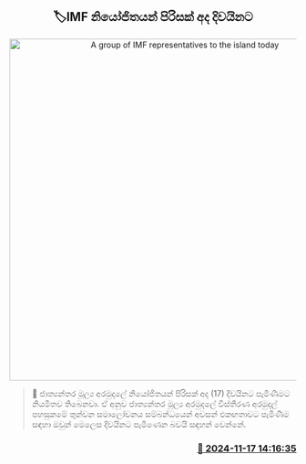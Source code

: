 <p align='center'><b><h2 align='center' title='A group of IMF representatives to the island today'>🏷IMF නියෝජිතයන් පිරිසක් අද දිවයිනට</h2></b></p>
<p align='center'><img src='https://helakuru.sgp1.cdn.digitaloceanspaces.com/esana/images/lib/imf[1].jpg' width='600' alt='A group of IMF representatives to the island today'></p>

>📝 ජාත්‍යන්තර මූල්‍ය අරමුදලේ නියෝජිතයන් පිරිසක් අද (17) දිවයිනට පැමිණීමට නියමිතව තිබෙනවා.
ඒ අනුව ජාත්‍යන්තර මූල්‍ය අරමුදලේ විස්තීරණ අරමුදල් පහසුකමේ තුන්වන සමාලෝචනය සම්බන්ධයෙන් අවසන් එකඟතාවට පැමිණීම සඳහා ඔවුන් මෙලෙස දිවයිනට පැමිණෙන බවයි සඳහන් වෙන්නේ.


<h3 align='right'><a href='https://www.helakuru.lk/esana/p/105134/'>📅 2024-11-17 14:16:35</a></h3>
